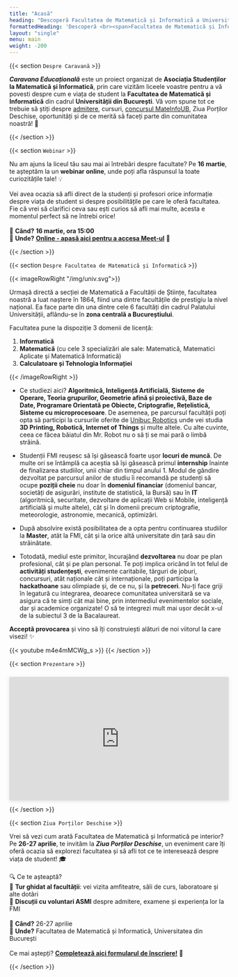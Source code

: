 ```yaml
---
title: "Acasă"
heading: "Descoperă Facultatea de Matematică și Informatică a Universității din București!"
formattedHeading: 'Descoperă <br><span>Facultatea de Matematică și Informatică</span><br>a Universității din București!'
layout: "single"
menu: main
weight: -200
---
```


{{< section `Despre Caravană` >}}

***Caravana Educațională*** este un proiect organizat de **Asociația Studenților la Matematică și Informatică**, prin care vizităm liceele voastre pentru a vă povesti despre cum e viața de student la **Facultatea de Matematică și Informatică** din cadrul **Universității din București**. Vă vom spune tot ce trebuie să știți despre <a href="https://fmi.unibuc.ro/admitere-licenta-iulie-2025/" target="_blank">admitere</a>, cursuri, <a href="https://fmi.unibuc.ro/concurs-mateinfoub-2025/" target="_blank">concursul MateInfoUB</a>, Ziua Porților Deschise, oportunități și de ce merită să faceți parte din comunitatea noastră! 💙

{{< /section >}}

{{< section `Webinar` >}}

Nu am ajuns la liceul tău sau mai ai întrebări despre facultate? Pe **16 martie**, te așteptăm la un **webinar online**, unde poți afla răspunsul la toate curiozitățile tale! 💡
\
\
Vei avea ocazia să afli direct de la studenți și profesori orice informație despre viața de student si despre posibilitățile pe care le oferă facultatea. Fie că vrei să clarifici ceva sau ești curios să afli mai multe, acesta e momentul perfect să ne întrebi orice!
\
\
📅 **Când?** **16 martie, ora 15:00** \
📍 **Unde?** **<a href="https://meet.google.com/zbe-zfty-fod" target="_blank">Online - apasă aici pentru a accesa Meet-ul</a>** 🌟

{{< /section >}}

{{< section `Despre Facultatea de Matematică și Informatică` >}}

{{< imageRowRight "/img/univ.svg">}}

Urmașă directă a secției de Matematică a Facultății de Științe, facultatea noastră a luat naștere în 1864, fiind una dintre facultățile de prestigiu la nivel național. Ea face parte din una dintre cele 6 facultăți din cadrul Palatului Universității, aflându-se în **zona centrală a Bucureștiului**.

Facultatea pune la dispoziție 3 domenii de licență:
1. **Informatică**
2. **Matematică** (cu cele 3 specializări ale sale: Matematică, Matematici Aplicate și Matematică Informatică)
3. **Calculatoare și Tehnologia Informației**

{{< /imageRowRight >}}


- Ce studiezi aici? **Algoritmică, Inteligență Artificială, Sisteme de Operare, Teoria grupurilor, Geometrie afină și proiectivă, Baze de Date, Programare Orientată pe Obiecte, Criptografie, Rețelistică, Sisteme cu microprocesoare**. De asemenea, pe parcursul facultății poți opta să participi la cursurile oferite de <a href="https://www.facebook.com/unibuc.robotics/" target="_blank">Unibuc Robotics</a> unde vei studia **3D Printing, Robotică, Internet of Things** și multe altele. Cu alte cuvinte, ceea ce făcea băiatul din Mr. Robot nu o să ți se mai pară o limbă străină.

- Studenții FMI reușesc să își găsească foarte ușor **locuri de muncă**. De multe ori se întâmplă ca aceștia să își găsească primul **internship** înainte de finalizarea studiilor, unii chiar din timpul anului 1. Modul de gândire dezvoltat pe parcursul anilor de studiu îi recomandă pe studenți să ocupe **poziții cheie** nu doar în **domeniul financiar** (domeniul bancar, societăți de asigurări, institute de statistică, la Bursă) sau în **IT** (algoritmică, securitate, dezvoltare de aplicații Web si Mobile, inteligență artificială și multe altele), cât și în domenii precum criptografie, meteorologie, astronomie, mecanică, optimizări.

- După absolvire există posibilitatea de a opta pentru continuarea studiilor la **Master**, atât la FMI, cât și la orice altă universitate din țară sau din străinătate.

- Totodată, mediul este primitor, încurajând **dezvoltarea** nu doar pe plan profesional, cât și pe plan personal. Te poți implica oricând în tot felul de **activități studențești**, evenimente caritabile, târguri de joburi, concursuri, atât naționale cât și internaționale, poți participa la **hackathoane** sau olimpiade și, de ce nu, și la **petreceri**. Nu-ți face griji în legatură cu integrarea, deoarece comunitatea universitară se va asigura că te simți cât mai bine, prin intermediul evenimentelor sociale, dar și academice organizate! O să te integrezi mult mai ușor decât x-ul de la subiectul 3 de la Bacalaureat.

**Acceptă provocarea** și vino să îți construiești alături de noi viitorul la care visezi! ✨

{{< youtube m4e4mMCWg_s >}}
{{< /section >}}

{{< section `Prezentare` >}}

<div class="rounded w-80"
style="position: relative; padding-top: 56.2500%;
padding-bottom: 0; box-shadow: 0 2px 8px 0 rgba(63,69,81,0.16); margin-top: 1.6em; margin-bottom: 0.9em; overflow: hidden; will-change: transform;">
  <iframe loading="lazy" style="position: absolute; width: 100%; height: 100%; top: 0; left: 0; border: none; padding: 0;margin: 0;"
    src="https://www.canva.com/design/DAGVooUSadU/JYjAgDhIukmJLnYEr75yQA/view?embed" allowfullscreen="allowfullscreen" allow="fullscreen">
  </iframe>
</div>
{{< /section >}}

{{< section `Ziua Porților Deschise` >}}

Vrei să vezi cum arată Facultatea de Matematică și Informatică pe interior? Pe **26-27 aprilie**, te invităm la ***Ziua Porților Deschise***, un eveniment care îți oferă ocazia să explorezi facultatea și să afli tot ce te interesează despre viața de student! 🎓
\
\
🔍 Ce te așteaptă?\
🔹 **Tur ghidat al facultății**: vei vizita amfiteatre, săli de curs, laboratoare și alte dotări\
🔹 **Discuții cu voluntari ASMI** despre admitere, examene și experiența lor la FMI\
\
📅 **Când?** 26-27 aprilie\
📍 **Unde?** Facultatea de Matematică și Informatică, Universitatea din București
\
\
Ce mai aștepți? **<a href="https://tinyurl.com/inscrieriZPD2025" target="_blank">Completează aici formularul de înscriere!</a>** 📝

{{< /section >}}
